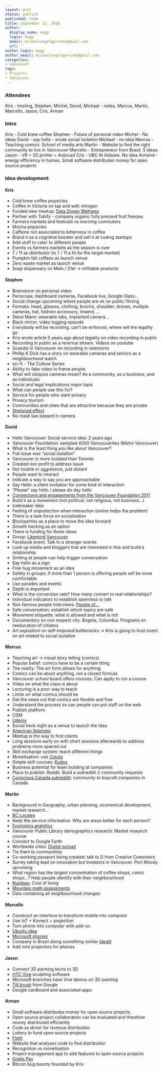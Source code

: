 ```yaml
---
layout: post
status: publish
published: true
title: September 12, 2016 
author:
  display_name: magp
  login: magp
  email: michaelangelgp+code@gmail.com
  url: ‘’
author_login: magp
author_email: michaelangelgp+code@gmail.com
categories:
- Vancouver
tags:
- Projects
- Vancouver
---
```


### Attendees

Kris - hosting, Stephen, Michel, David, Michael - notes, Marcus, Martin, Marcello, Jason, Cris, Arman


### Intro

Kris - Cold brew coffee 
Stephen - Future of personal video
Michel - No ideas
David - say hello - erode social isolation
Michael - no idea
Marcus - Teaching comics. School of media arts
Martin - Website to find the right community to live in Vancouver
Marcello - Entrepreneur from Brasil. 5 ideas
Jason - VR + 3D printer + Autocad
Cris - UBC AI Adware. No idea
Armand - energy efficiency in homes. Small software distributes money for open source projects


### Idea development

#### Kris

- Cold brew coffee popsicles
- Coffee in Victoria on tap and with nitrogen
- Funded new meetup: [Data Driven Wellness](http://www.meetup.com/datadrivenwellness/)
- Partner with Tubify - company organic fully pressed fruit freezes
- Farmers markets and festivals vs morning commuters
- Mocha popsicles
- Caffeine not associated to bitterness in coffee
- Brand it as a cognitive booster and sell it at coding startups
- Add stuff to cater to different people
- Events vs farmers markets as the season is over
- 7 / 11 as distributor (is 7 / 11 a fit for the target market)
- Pumpkin fall coffees as launch venue
- Zero waste market as launch venue
- Soap dispensary on Main / 21st -> refillable products

#### Stephen

- Brainstorm on personal video
- Periscope, dashboard cameras, Facebook live, Google Glass…
- Social change upcoming where people are ok on public filming
- Formats: head, glasses, clothing, broche, shoulder, drones, multiple cameras, hat, fashion accessory, linaerd, …
- Steve Mann: wearable labs, implanted camera…
- Black mirror: video logging episode
- Everybody will be recording, can’t be enforced, where will the legality go 
- Kris wrote article 5 years ago about legality on video recording in public
- Recording in public as a revenue stream. Videos on youtube
- Scandal in Vancouver on recording in restrooms
- Phillip K Dick has a story on wearable cameras and seniors as a neighbourhood watch
- sci-fi - The Culture Series
- Ability to fake video to frame people
- What will ubiquos cameras mean? As a community, as a business, and as individuals
- Social and legal implications major topic 
- What can people use this for?
- Service for people who want privacy
- Privacy tourism
- Communities and cities that are attractive because they are private
- [Streisnad effect](https://en.wikipedia.org/wiki/Streisand_effect)
- No mask law passed in camera

#### David

- Hello Vancouver: Social service idea: 2 years ago
- Vancouver Foundation: sampled 4000 Vancouvarites (Metro Vancouver)
- What is the least thing you like about Vancouver?
- Fist issue was “social isolation”
- Vancouver is more isolated than Toronto
- Created non profit to address issue
- Not hostile or aggressive, just distant
- People want to interact
- Indicate a way to say you are approachable
- Say Hello: a silent invitation for some kind of interaction
- “Please” say hello / please do day hello
- [Connections and engagements from the Vancouver Foundation 2011](https://www.vancouverfoundation.ca/our-work/initiatives/connections-and-engagement)
- Build it as a movement (not political, not religious, not business…)
- Icebreaker idea
- Feeling of unprotection when interaction (online helps the problem)
- There is a task force on socialization
- Blockparties as a place to move the idea forward
- Growth hacking as an option
- There is funding for these ideas
- Group: [Likemind Vancouver](https://www.facebook.com/LikemindVan/)
- Facebook event: Talk to a stranger events
- Look up media and bloggers that are interested in this and build a relationship
- Smiling at people can help trigger conversation
- Say hello as a sign 
- Free hug movement as an idea
- Safety in groups: if more than 1 person is offering people will be more comfortable
- Use parades and events
- Depth is important
- What is the conversion rate? How many convert to real relationships?
- Individual indicators to establish openness to talk
- Non famous people interviews: [People of…](https://www.facebook.com/peopleofnewyorktheseries)
- Safe conversation: establish which topics are safe
- Movement etiquette: what is allowed and what is not
- Documentary on non respect city: Bogota, Columbia. Programs on reeducation of citizens
- Art exposition on self-imposed bottlenecks -> Kris is going to host event on art related to social isolation

#### Marcus

- Teaching art -> visual story telling (comics)
- Popular belief: comics have to be a certain thing
- The reality: The art form allows for anything
- Comics can be about anything, not a closed formula
- Vancouver school board offers courses. Can apply to run a course
- Video on what the class is about
- Lecturing is a poor way to teach
- Limits on what comics should be
- Get the news out that comics are flexible and free
- Understand the process so can people can put stuff on the web
- Publish platform
- CDM
- [Udemy](https://www.udemy.com/)
- Social hack night as a venue to launch the idea
- [American Splendor](https://en.wikipedia.org/wiki/American_Splendor)
- Meetup is the way to find clients
- Long sessions early on with short sessions afterwards to address problems more spaced out
- Skill exchange system: teach different things
- Monetisation: use [Cotuto](https://www.cotuto.com/)
- Simple skill courses: [Kudoz](http://kudoz.ca/)
- Business potential for team building at companies
- Place to publish: Reddit. Build a subreddit // community requests
- [Conscious Canada subreddit](https://www.reddit.com/r/consciouscanada/):  community to boycott companies in Canada

#### Martin

- Background in Geography, urban planning, economical development, market research…
- [BC Locales](http://www.bclocales.ca)
-  Keep the service informative. Why are areas better for each person?
-  [Environics analytics](http://www.environicsanalytics.ca/)
- Vancouver Public Library demographics research: Market research course
- Connect to Google Earth
- Worldwide cities: [Digital nomad](https://nomadlist.com/)
- Tie them to communities
- Co-working passport being created: talk to D from Creative Coworkers
- Surrey taking lead on innovation but investors in Vancouver. Port Moody upcoming
- What region has the largest concentration of coffee shops, comic shops…? Help people identify with their neighbourhood
- [Numbeo](http://www.numbeo.com/cost-of-living/): Cost of living
- [Mountain math assessments](https://mountainmath.ca/map/assessment)
- Data containing all neighbourhood changes

#### Marcello

- Construct an interface to transform mobile into computer
- Use IoT + Kinnect + projection
- Turn phone into computer with add-on
- [Ubuntu idea](http://liliputing.com/2013/07/ubuntu-edge-canonical-wants-to-build-a-crowd-funded-linuxandroid-phone-needs-32-million-in-31-days-to-do-it.html)
- [Microsoft phones](http://liliputing.com/2015/04/some-windows-10-phones-can-also-be-pcs-just-add-a-display-mouse-and-keyboard.html)
- Company in Brazil doing something similar [Idealit](http://idealit.com.br/)
- Add mini projectors for phones

#### Jason

- Connect 3D painting techs to 3D
- [HTC Vive](http://www.vive.com/ca/) sculpting software
- Microsoft branches have Vive demos on 3D painting
- [Tilt brush](https://www.tiltbrush.com/) from Google
- Google cardboard and associated apps

#### Arman

- Small software distributes money for open source projects
- Open source project collaboration can be evaluated and therefore money distributed efficiently
- Code as driver for revenue distribution
- Lottery to fund open source projects
- [Flattr](https://flattr.com/)
- Website that analyses code to find distribution
- Recognition vs monetisation
- Project management app to add features to open source projects
- [Gratio Pay](https://gratipay.com)
- Bitcoin bug bounty founded by Kris